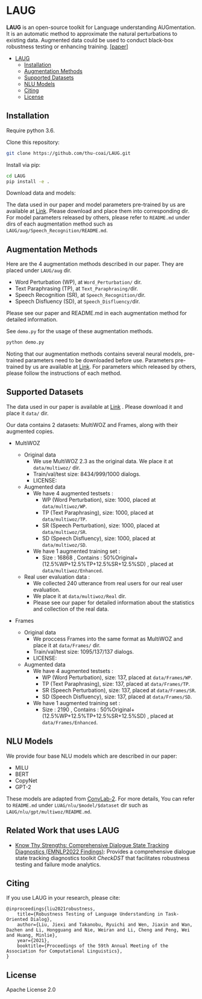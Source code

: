 # LAUG
**LAUG** is an open-source toolkit for Language understanding AUGmentation. It is an automatic method to approximate the natural perturbations to existing data. Augmented data could be used to conduct black-box robustness testing or enhancing training. [[paper]](https://arxiv.org/abs/2012.15262)


- [LAUG](#laug)
  - [Installation](#installation)
  - [Augmentation Methods](#augmentation-methods)
  - [Supported Datasets](#supported-datasets)
  - [NLU Models](#nlu-models)
  - [Citing](#citing)
  - [License](#license)
  


## Installation

Require python 3.6.

Clone this repository:
```bash
git clone https://github.com/thu-coai/LAUG.git
```

Install via pip:

```bash
cd LAUG
pip install -e .
```

Download data and models:

The data used in our paper and model parameters pre-trained by us are available at [Link](http://115.182.62.174:9876/). Please download and place them into corresponding dir. For model parameters released by others, please refer to `README.md` under dirs of each augmentation method such as `LAUG/aug/Speech_Recognition/README.md`.

## Augmentation Methods

Here are the 4 augmentation methods described in our paper. They are placed under `LAUG/aug` dir.
- Word Perturbation (WP), at `Word_Perturbation/` dir.
- Text Paraphrasing (TP), at `Text_Paraphrasing/`dir.
- Speech Recognition (SR), at `Speech_Recognition/`dir.
- Speech Disfluency (SD), at `Speech_Disfluency/`dir.

Please see our paper and README.md in each augmentation method for detailed information.

See `demo.py` for the usage of these augmentation methods.
```bash 
python demo.py
```


Noting that our augmentation methods contains several neural models, pre-trained parameters need to be downloaded before use. Parameters pre-trained by us are available at [Link](http://115.182.62.174:9876/). For parameters which released by others, please follow the instructions of each method.





## Supported Datasets

The data used in our paper is available at [Link](http://115.182.62.174:9876/) . Please download it and place it  `data/` dir.

Our data contains 2 datasets: MultiWOZ and Frames, along with their augmented copies.


- MultiWOZ
  - Original data
    - We use MultiWOZ 2.3 as the original data. We place it at `data/multiwoz/` dir.
    - Train/val/test size: 8434/999/1000 dialogs.
    - LICENSE:
  - Augmented data
    - We have 4 augmented testsets : 
      - WP (Word Perturbation), size: 1000, placed at `data/multiwoz/WP`.
      - TP (Text Paraphrasing), size: 1000, placed at `data/multiwoz/TP`.
      - SR (Speech Perturbation), size: 1000, placed at `data/multiwoz/SR`.
      - SD (Speech Disfluency), size: 1000, placed at `data/multiwoz/SD`.
    - We have 1 augmented training set :
      - Size : 16868 , Contains : 50%Original+(12.5%WP+12.5%TP+12.5%SR+12.5%SD) , placed at `data/multiwoz/Enhanced`.
  - Real user evaluation data :
    - We collected 240 utterance from real users for our real user evaluation.
    - We place it at `data/multiwoz/Real` dir.
    - Please see our paper for detailed information about the statistics and collection of the real data.

- Frames
  - Original data
    - We proccess Frames into the same format as MultiWOZ and place it at `data/Frames/` dir.
    - Train/val/test size: 1095/137/137 dialogs.
    - LICENSE:
  - Augmented data
    - We have 4 augmented testsets : 
      - WP (Word Perturbation), size: 137, placed at `data/Frames/WP`.
      - TP (Text Paraphrasing), size: 137, placed at `data/Frames/TP`.
      - SR (Speech Perturbation), size: 137, placed at `data/Frames/SR`.
      - SD (Speech Disfluency), size: 137, placed at `data/Frames/SD`.
    - We have 1 augmented training set :
      - Size : 2190 , Contains : 50%Original+(12.5%WP+12.5%TP+12.5%SR+12.5%SD) , placed at `data/Frames/Enhanced`.


## NLU Models

We provide four base NLU models which are described in our paper:
- MILU
- BERT
- CopyNet
- GPT-2

These models are adapted from [ConvLab-2](https://github.com/thu-coai/ConvLab-2). For more details, You can refer to `README.md` under `LUAG/nlu/$model/$dataset` dir such as `LAUG/nlu/gpt/multiwoz/README.md`.

## Related Work that uses LAUG

* [Know Thy Strengths: Comprehensive Dialogue State Tracking Diagnostics (EMNLP2022 Findings)](https://arxiv.org/abs/2112.08321): Provides a comprehensive dialogue state tracking diagnostics toolkit _CheckDST_ that facilitates robustness testing and failure mode analytics.  


## Citing

If you use LAUG in your research, please cite:



```
@inproceedings{liu2021robustness,
    title={Robustness Testing of Language Understanding in Task-Oriented Dialog},
    author={Liu, Jiexi and Takanobu, Ryuichi and Wen, Jiaxin and Wan, Dazhen and Li, Hongguang and Nie, Weiran and Li, Cheng and Peng, Wei and Huang, Minlie},
    year={2021},
    booktitle={Proceedings of the 59th Annual Meeting of the Association for Computational Linguistics},
}

```

## License

Apache License 2.0
